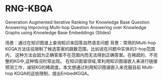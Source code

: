 # RNG-KBQA
Generation Augmented Iterative Ranking for Knowledge Base Question Answering
Improving Multi-hop Question Answering over Knowledge Graphs using Knowledge Base  Embeddings (Slides)

场景：通过在知识图谱上查询知识来回答自然语言问题
背景：常用的Multi-hop KGQA方法往往限制了候选答案的跳数范围，比如说在问题中实体的3-hop范围内，
这种方法会因为正确答案不在范围内而无法得到正确答案。在稀疏的、不完整的KG中,这种情况时常出现。
在知识图谱领域,常利用知识图谱嵌入来进行链接预测工作，减轻KG的稀疏度。本文想通过利用知识图谱嵌入来克服目前
Multi-hop KGQA的这些限制，提出EmbedKGQA。
